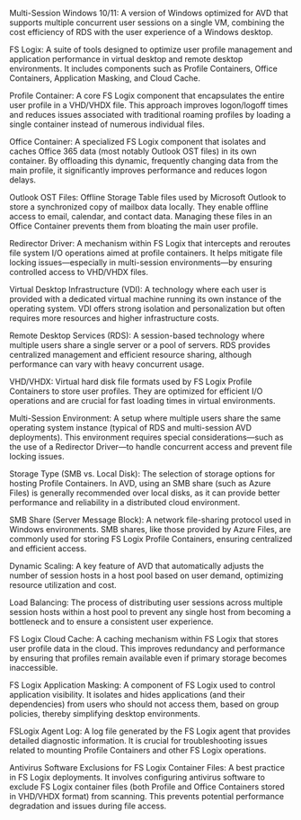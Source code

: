 
Multi-Session Windows 10/11:
A version of Windows optimized for AVD that supports multiple concurrent user sessions on a single VM, combining the cost efficiency of RDS with the user experience of a Windows desktop.

FS Logix:
A suite of tools designed to optimize user profile management and application performance in virtual desktop and remote desktop environments. It includes components such as Profile Containers, Office Containers, Application Masking, and Cloud Cache.

Profile Container:
A core FS Logix component that encapsulates the entire user profile in a VHD/VHDX file. This approach improves logon/logoff times and reduces issues associated with traditional roaming profiles by loading a single container instead of numerous individual files.

Office Container:
A specialized FS Logix component that isolates and caches Office 365 data (most notably Outlook OST files) in its own container. By offloading this dynamic, frequently changing data from the main profile, it significantly improves performance and reduces logon delays.

Outlook OST Files:
Offline Storage Table files used by Microsoft Outlook to store a synchronized copy of mailbox data locally. They enable offline access to email, calendar, and contact data. Managing these files in an Office Container prevents them from bloating the main user profile.

Redirector Driver:
A mechanism within FS Logix that intercepts and reroutes file system I/O operations aimed at profile containers. It helps mitigate file locking issues—especially in multi-session environments—by ensuring controlled access to VHD/VHDX files.

Virtual Desktop Infrastructure (VDI):
A technology where each user is provided with a dedicated virtual machine running its own instance of the operating system. VDI offers strong isolation and personalization but often requires more resources and higher infrastructure costs.

Remote Desktop Services (RDS):
A session-based technology where multiple users share a single server or a pool of servers. RDS provides centralized management and efficient resource sharing, although performance can vary with heavy concurrent usage.

VHD/VHDX:
Virtual hard disk file formats used by FS Logix Profile Containers to store user profiles. They are optimized for efficient I/O operations and are crucial for fast loading times in virtual environments.

Multi-Session Environment:
A setup where multiple users share the same operating system instance (typical of RDS and multi-session AVD deployments). This environment requires special considerations—such as the use of a Redirector Driver—to handle concurrent access and prevent file locking issues.

Storage Type (SMB vs. Local Disk):
The selection of storage options for hosting Profile Containers. In AVD, using an SMB share (such as Azure Files) is generally recommended over local disks, as it can provide better performance and reliability in a distributed cloud environment.

SMB Share (Server Message Block):
A network file-sharing protocol used in Windows environments. SMB shares, like those provided by Azure Files, are commonly used for storing FS Logix Profile Containers, ensuring centralized and efficient access.

Dynamic Scaling:
A key feature of AVD that automatically adjusts the number of session hosts in a host pool based on user demand, optimizing resource utilization and cost.

Load Balancing:
The process of distributing user sessions across multiple session hosts within a host pool to prevent any single host from becoming a bottleneck and to ensure a consistent user experience.

FS Logix Cloud Cache:
A caching mechanism within FS Logix that stores user profile data in the cloud. This improves redundancy and performance by ensuring that profiles remain available even if primary storage becomes inaccessible.

FS Logix Application Masking:
A component of FS Logix used to control application visibility. It isolates and hides applications (and their dependencies) from users who should not access them, based on group policies, thereby simplifying desktop environments.

FSLogix Agent Log:
A log file generated by the FS Logix agent that provides detailed diagnostic information. It is crucial for troubleshooting issues related to mounting Profile Containers and other FS Logix operations.

Antivirus Software Exclusions for FS Logix Container Files:
A best practice in FS Logix deployments. It involves configuring antivirus software to exclude FS Logix container files (both Profile and Office Containers stored in VHD/VHDX format) from scanning. This prevents potential performance degradation and issues during file access.
